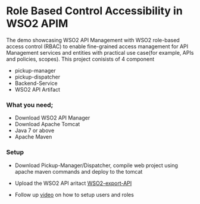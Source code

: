 # Role Based Control Accessibility in WSO2 APIM

The demo showcasing WSO2 API Management with WSO2 role-based access control (RBAC) to enable fine-grained access management for API Management services and entities with practical use case(for example, APIs and policies, scopes). This project conisists of 4 component

  - pickup-manager
  - pickup-dispatcher
  - Backend-Service
  - WSO2 API Artifact
 
 ### What you need;
  - Download WSO2 API Manager
  - Download Apache Tomcat
  - Java 7 or above
  - Apache Maven
  
 ### Setup
- Download Pickup-Manager/Dispatcher, compile web project using apache maven commands and deploy to the tomcat
- Upload the WSO2 API aritact [WSO2-export-API]
- Follow up [video] on how to setup users and roles


   [WSO2-export-API]: https://apim.docs.wso2.com/en/latest/learn/api-controller/migrating-apis-to-different-environments/#export-an-api
   [video]:https://www.youtube.com/watch?v=4V0c7adEGe4